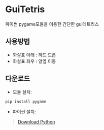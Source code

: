 # GuiTetris
파이썬 pygame모듈을 이용한 간단한 gui테트리스

사용방법
-------------

+ 화살표 아래 : 하드 드롭
+ 화살표 좌우 : 양옆 이동

다운로드
-------------
+ 모듈 설치:
```
pip install pygame
```
+ 파이썬 설치:
>[Download Python](https://www.python.org/downloads/)